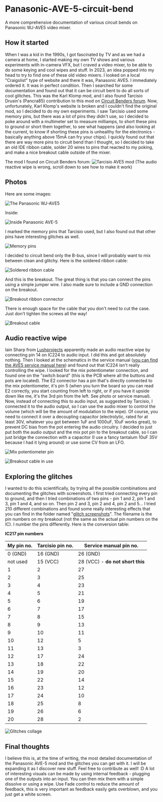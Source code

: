 # Panasonic-AVE-5-circuit-bend
A more comprehensive documentation of various circuit bends on Panasonic WJ-AVE5 video mixer.

## How it started
When I was a kid in the 1990s, I got fascinated by TV and as we had a camera at home, I started making my own TV shows and various experiments with in-camera VFX, but I craved a video mixer, to be able to do some keying and cool wipes and stuff. In 2023, an idea popped into my head to try to find one of these old video mixers. I looked on a local "Craigslist" type of website and there it was, Panasonic AVE5. I immediately ordered it. It was in perfect condition. Then I searched for some documentation and found out that it can be circuit bent to do all sorts of cool glitches. This was the Karl Klomp mod, and I also found Tarcisio Drusin's (Pancra85) contribution to this mod on [Circuit Benders forum](circuitbenders.co.uk). Now, unfortunately, Karl Klomp's website is broken and I couldn't find the original mod, so I decided to do my own experiments. I saw Tarcisio used some memory pins, but there was a lot of pins they didn't use, so I decided to poke around with a multimeter set to measure milliamps, to short these pins to ground or short them together, to see what happens (and also looking at the current, to know if shorting these pins is unhealthy for the electronics - basically anything above 15mA can fry your chips). I quickly found out that there are way more pins to circuit bend than I thought, so I decided to take an old IDE ribbon cable, solder 20 wires to pins that reacted to my poking, and make a nice breakout cable outside of the mixer.

The mod I found on Circuit Benders forum:
![Tarcisio AVE5 mod](pictures/Tarcisio%20mod.jpg)
(The audio reactive wipe is wrong, scroll down to see how to make it work)


## Photos

Here are some images:

![The Panasonic WJ-AVE5](pictures/IMG_20230511_235248.jpg)

Inside:

![Inside Panasonic AVE-5](pictures/IMG_20230831_220430.jpg)

I marked the memory pins that Tarcisio used, but I also found out that other pins have interesting glitches as well.

![Memory pins](pictures/IMG_20230831_220512.jpg)

I decided to circuit bend only the B-bus, since I will probably want to mix between clean and glitchy. Here is the soldered ribbon cable:

![Soldered ribbon cable](pictures/IMG_20230901_231616.jpg)

And this is the breakout. The great thing is that you can connect the pins using a simple jumper wire. I also made sure to include a GND connection on the breakout.

![Breakout ribbon connector](pictures/IMG_20230903_202007.jpg)

There is enough space for the cable that you don't need to cut the case. Just don't tighten the screws all the way!

![Breakout cable](pictures/IMG_20230903_202028.jpg)


## Audio reactive wipe

Iain Sharp from [Lushprojects](https://lushprojects.com/) apparently made an audio reactive wipe by connecting pin 14 on IC224 to audio input. I did this and got absolutely nothing. Then I looked at the schematics in the service manual ([you can find the AVE5 service manual here](manuals/)) and found out that IC224 isn't really controlling the wipe. I looked for the mix potentiometer connection, and found one on the "switch board" (this is the PCB where all the buttons and pots are located). The E2 connector has a pin that's directly connected to the mix potentiometer, it's pin 5 (when you turn the board so you can read E2 correctly, you start counting from left to right, or if you have it upside down like me, it's the 3rd pin from the left. See photo or service manual). Now, instead of connecting this to audio input, as suggested by Tarcisio, I connected it to the audio output, so I can use the audio mixer to control the volume (which will be the amount of modulation to the wipe). Of course, you need to connect it over a decoupling capacitor (electrolytic, rated for at least 30V, whatever you got between 1uF and 1000uF, 10uF works great), to prevent DC bias from the pot entering the audio circuitry. I decided to just put both the audio output and the mix pot pin to the breakout cable, so I can just bridge the connection with a capacitor (I use a fancy tantalum 10uF 35V because I had it lying around) or use some CV from an LFO.

![Mix potentiometer pin](pictures/IMG_20230903_202802.jpg)

![Breakout cable in use](pictures/IMG_20230903_210818.jpg)

## Exploring the glitches

I wanted to do this scientifically, by trying all the possible combinations and documenting the glitches with screenshots. I first tried connecting every pin to ground, and then I tried combinations of two pins - pin 1 and 2, pin 1 and 3, pin 1 and 4, and so on. Then pin 2 and 3, pin 2 and 4, pin 2 and 5... I tried 210 different combinations and found some really interesting effects that you can find in the folder named "[glitch screenshots](glitch%20screenshots/)". The filename is the pin numbers on my breakout (not the same as the actual pin numbers on the IC). I number the pins differently. Here is the conversion table:

**IC217 pin numbers**

| My pin no. | Tarcisio pin no. | Service manual pin no. |
| --- | --- | --- |
| 0 (GND) | 16 (GND) | 26 (GND) |
| not used | 15 (VCC) | 28 (VCC) - **do not short this** |
| 1 | 2 | 27 |
| 2 | 3 | 25 |
| 3 | 4 | 23 |
| 4 | 5 | 21 |
| 5 | 6 | 19 |
| 6 | 7 | 17 |
| 7 | 8 | 15 |
| 8 | 9 | 13 |
| 9 | 10 | 11 |
| 10 | 12 | 5 |
| 11 | 13 | 3 |
| 12 | 17 | 24 |
| 13 | 18 | 22 |
| 14 | 19 | 20 |
| 15 | 22 | 14 |
| 16 | 23 | 12 |
| 17 | 24 | 10 |
| 18 | 25 | 8 |
| 19 | 26 | 6 |
| 20 | 28 | 2 |

![Glitches collage](pictures/InShot_20230904_011448331.jpg)


## Final thoughts

I believe this is, at the time of writing, the most detailed documentation of the Panasonic AVE-5 mod and the glitches you can get with it. I will be expanding it as I discover new stuff. Feel free to contribute as well! :D
A lot of interesting visuals can be made by using internal feedback - plugging one of the outputs into an input. You can then mix them with a simple dissolve or using a wipe. Use Fade control to reduce the amount of feedback, this is very important as feedback easily gets overblown, and you just get a white screen.

